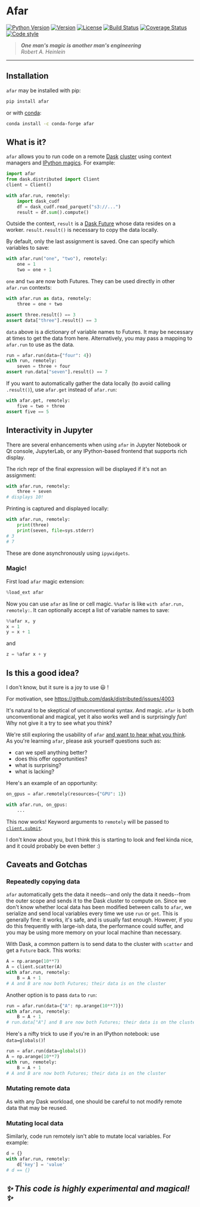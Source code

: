 # **Afar**
[![Python Version](https://img.shields.io/badge/python-3.7%20%7C%203.8%20%7C%203.9-blue)](https://img.shields.io/badge/python-3.7%20%7C%203.8%20%7C%203.9-blue)
[![Version](https://img.shields.io/pypi/v/afar.svg)](https://pypi.org/project/afar/)
[![License](https://img.shields.io/badge/License-BSD%203--Clause-blue.svg)](https://github.com/eriknw/afar/blob/main/LICENSE)
[![Build Status](https://github.com/eriknw/afar/workflows/Test/badge.svg)](https://github.com/eriknw/afar/actions)
[![Coverage Status](https://coveralls.io/repos/eriknw/afar/badge.svg?branch=main)](https://coveralls.io/r/eriknw/afar)
[![Code style](https://img.shields.io/badge/code%20style-black-000000.svg)](https://github.com/psf/black)

> **_One man's magic is another man's engineering_**<br>
> _Robert A. Heinlein_
<hr>

## Installation
`afar` may be installed with pip:
```bash
pip install afar
```
or with [conda](https://docs.conda.io/en/latest/):
```bash
conda install -c conda-forge afar
```

## What is it?
`afar` allows you to run code on a remote [Dask](https://dask.org/) [cluster](https://distributed.dask.org/en/latest/) using context managers and [IPython magics](#Magic).  For example:
```python
import afar
from dask.distributed import Client
client = Client()

with afar.run, remotely:
    import dask_cudf
    df = dask_cudf.read_parquet("s3://...")
    result = df.sum().compute()
```
Outside the context, `result` is a [Dask Future](https://docs.dask.org/en/latest/futures.html) whose data resides on a worker.  `result.result()` is necessary to copy the data locally.

By default, only the last assignment is saved.  One can specify which variables to save:
```python
with afar.run("one", "two"), remotely:
    one = 1
    two = one + 1
```
`one` and `two` are now both Futures.  They can be used directly in other `afar.run` contexts:
```python
with afar.run as data, remotely:
    three = one + two

assert three.result() == 3
assert data["three"].result() == 3
```
`data` above is a dictionary of variable names to Futures.  It may be necessary at times to get the data from here.  Alternatively, you may pass a mapping to `afar.run` to use as the data.
```python
run = afar.run(data={"four": 4})
with run, remotely:
    seven = three + four
assert run.data["seven"].result() == 7
```
If you want to automatically gather the data locally (to avoid calling `.result()`), use `afar.get` instead of `afar.run`:
```python
with afar.get, remotely:
    five = two + three
assert five == 5
```
## Interactivity in Jupyter
There are several enhancements when using `afar` in Jupyter Notebook or Qt console, JupyterLab, or any IPython-based frontend that supports rich display.

The rich repr of the final expression will be displayed if it's not an assignment:
```python
with afar.run, remotely:
    three + seven
# displays 10!
```

Printing is captured and displayed locally:
```python
with afar.run, remotely:
    print(three)
    print(seven, file=sys.stderr)
# 3
# 7
```
These are done asynchronously using `ipywidgets`.

### Magic!
First load `afar` magic extension:
```python
%load_ext afar
```
Now you can use `afar` as line or cell magic.  `%%afar` is like `with afar.run, remotely:`.  It can optionally accept a list of variable names to save:
```python
%%afar x, y
x = 1
y = x + 1
```
and
```python
z = %afar x + y
```
## Is this a good idea?

I don't know, but it sure is a joy to use 😃 !

For motivation, see https://github.com/dask/distributed/issues/4003

It's natural to be skeptical of unconventional syntax.  And magic.  `afar` is both unconventional and magical, yet it also works well and is surprisingly *fun*!  Why not give it a try to see what you think?

We're still exploring the usability of `afar` [and want to hear what you think](https://github.com/eriknw/afar/discussions).  As you're learning `afar`, please ask yourself questions such as:
- can we spell anything better?
- does this offer opportunities?
- what is surprising?
- what is lacking?

Here's an example of an opportunity:
```python
on_gpus = afar.remotely(resources={"GPU": 1})

with afar.run, on_gpus:
    ...
```
This now works!  Keyword arguments to `remotely` will be passed to [`client.submit`](https://distributed.dask.org/en/latest/api.html#distributed.Client.submit).

I don't know about you, but I think this is starting to look and feel kinda nice, and it could probably be even better :)

## Caveats and Gotchas

### Repeatedly copying data

`afar` automatically gets the data it needs--and only the data it needs--from the outer scope
and sends it to the Dask cluster to compute on.  Since we don't know whether local data has been modified
between calls to `afar`, we serialize and send local variables every time we use `run` or `get`.
This is generally fine: it works, it's safe, and is usually fast enough.  However, if you do this
frequently with large-ish data, the performance could suffer, and you may be using
more memory on your local machine than necessary.

With Dask, a common pattern is to send data to the cluster with `scatter` and get a `Future` back.  This works:
```python
A = np.arange(10**7)
A = client.scatter(A)
with afar.run, remotely:
    B = A + 1
# A and B are now both Futures; their data is on the cluster
```

Another option is to pass `data` to `run`:
```python
run = afar.run(data={"A": np.arange(10**7)})
with afar.run, remotely:
    B = A + 1
# run.data["A"] and B are now both Futures; their data is on the cluster
```
Here's a nifty trick to use if you're in an IPython notebook: use `data=globals()`!
```python
run = afar.run(data=globals())
A = np.arange(10**7)
with run, remotely:
    B = A + 1
# A and B are now both Futures; their data is on the cluster
```
### Mutating remote data
As with any Dask workload, one should be careful to not modify remote data that may be reused.

### Mutating local data
Similarly, code run remotely isn't able to mutate local variables.  For example:
```python
d = {}
with afar.run, remotely:
    d['key'] = 'value'
# d == {}
```
## *✨ This code is highly experimental and magical! ✨*

